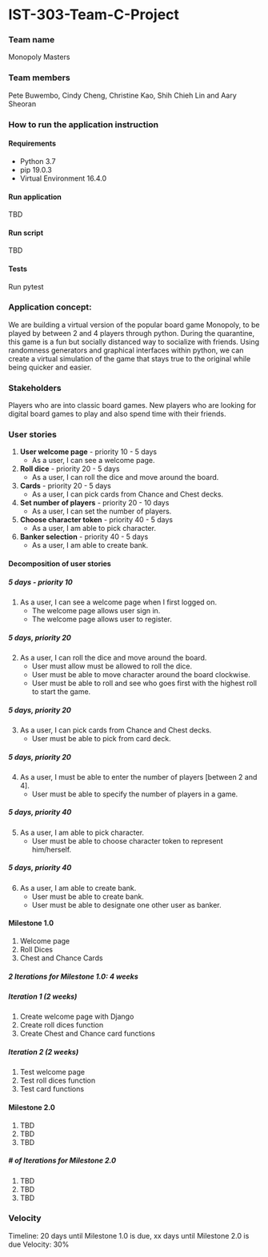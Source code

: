 # **IST-303-Team-C-Project**

### Team name
Monopoly Masters

### Team members
Pete Buwembo, Cindy Cheng, Christine Kao, Shih Chieh Lin and Aary Sheoran

### How to run the application instruction
#### Requirements
* Python 3.7
* pip 19.0.3
* Virtual Environment 16.4.0

#### Run application
TBD

#### Run script
TBD

#### Tests
Run pytest

### Application concept:
We are building a virtual version of the popular board game Monopoly, to be played by between 2 and 4 players through python. During the quarantine, this game is a fun but socially distanced way to socialize with friends. Using randomness generators and graphical interfaces within python, we can create a virtual simulation of the game that stays true to the original while being quicker and easier.

### Stakeholders
Players who are into classic board games. New players who are looking for digital board games to play and also spend time with their friends.

### User stories
1. **User welcome page** - priority 10 - 5 days
   - As a user, I can see a welcome page.
2. **Roll dice** - priority 20 - 5 days
   - As a user, I can roll the dice and move around the board.
3. **Cards** - priority 20 - 5 days 
   - As a user, I can pick cards from Chance and Chest decks. 
4. **Set number of players** - priority 20 - 10 days
   - As a user, I can set the number of players.
5. **Choose character token** - priority 40 - 5 days
   - As a user, I am able to pick character.
6. **Banker selection** - priority 40 - 5 days
   - As a user, I am able to create bank.

#### Decomposition of user stories
##### 5 days - priority 10
1. As a user, I can see a welcome page when I first logged on.  
   - The welcome page allows user sign in.
   - The welcome page allows user to register. 

##### 5 days, priority 20
2. As a user, I can roll the dice and move around the board. 
   - User must allow must be allowed to roll the dice.
   - User must be able to move character around the board clockwise.
   - User must be able to roll and see who goes first with the highest roll to start the game.

##### 5 days, priority 20
3. As a user, I can pick cards from Chance and Chest decks.
   - User must be able to pick from card deck.  

##### 5 days, priority 20
4. As a user, I must be able to enter the number of players [between 2 and 4].
   - User must be able to specify the number of players in a game. 

##### 5 days, priority 40
5. As a user, I am able to pick character. 
   - User must be able to choose character token to represent him/herself.

##### 5 days, priority 40
6. As a user, I am able to create bank.
   - User must be able to create bank.
   - User must be able to designate one other user as banker. 


#### Milestone 1.0
1. Welcome page 
2. Roll Dices
3. Chest and Chance Cards 

##### 2 Iterations for Milestone 1.0: 4 weeks 
##### Iteration 1 (2 weeks)
1. Create welcome page with Django
2. Create roll dices function 
3. Create Chest and Chance card functions 

##### Iteration 2 (2 weeks)
1. Test welcome page
2. Test roll dices function
3. Test card functions 

#### Milestone 2.0
1. TBD
2. TBD
3. TBD

##### # of Iterations for Milestone 2.0
1. TBD
2. TBD
3. TBD

### Velocity
Timeline: 20 days until Milestone 1.0 is due, xx days until Milestone 2.0 is due
Velocity: 30%
